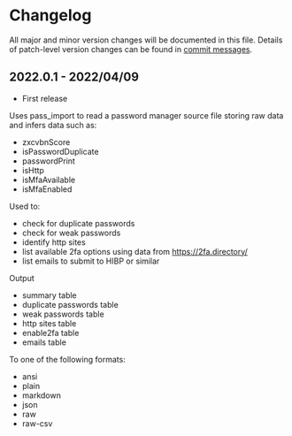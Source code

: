 # Changelog

All major and minor version changes will be documented in this file. Details of
patch-level version changes can be found in [commit messages](../../commits/master).

## 2022.0.1 - 2022/04/09

- First release

Uses pass_import to read a password manager source file storing raw data and infers data such as:

- zxcvbnScore
- isPasswordDuplicate
- passwordPrint
- isHttp
- isMfaAvailable
- isMfaEnabled

Used to:

- check for duplicate passwords
- check for weak passwords
- identify http sites
- list available 2fa options using data from https://2fa.directory/
- list emails to submit to HIBP or similar

Output

- summary table
- duplicate passwords table
- weak passwords table
- http sites table
- enable2fa table
- emails table

To one of the following formats:

- ansi
- plain
- markdown
- json
- raw
- raw-csv
